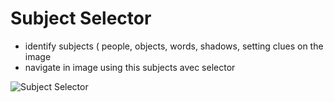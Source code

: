 # Subject Selector

- identify subjects ( people, objects, words, shadows, setting clues on the image
- navigate in image using this subjects avec selector

![Subject Selector](https://github.com/dcfvg/subject-selector/raw/master/subject-selector.png)
